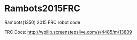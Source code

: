 # Rambots2015FRC
Rambots(1350) 2015 FRC robot code

FRC Docs:
http://wpilib.screenstepslive.com/s/4485/m/13809
